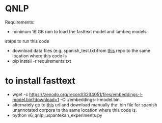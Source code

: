 # QNLP
Requirements:
- minimum 16 GB ram to load the fasttext model and lambeq models

steps to run this code
- download data files  (e.g. spanish_test.txt)from [this](https://github.com/bkeej/usp_qnlp/tree/main/qnlp-data)  repo to the same location where this code is
- pip install -r requirements.txt
# to install fasttext
- wget -c https://zenodo.org/record/3234051/files/embeddings-l-model.bin?download=1 -O ./embeddings-l-model.bin
- alternately go to [this](https://github.com/dccuchile/spanish-word-embeddings?tab=readme-ov-file#fasttext-embeddings-from-suc) url and download manually the .bin file for spanish unannotated corpora to the same location where this code is.
- python v6_qnlp_uspantekan_experiments.py
